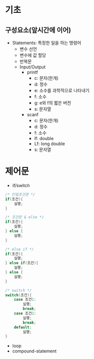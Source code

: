 # 기초

## 구성요소(앞시간에 이어)

- Statements: 특정한 일을 하는 명령어
  - 변수 선언
  - 변수에 값 할당
  - 반복문
  - Input/Output
    - printf
      - c: 문자(한개)
      - d: 정수
      - e: 소수를 과학적으로 나타내기
      - f: 소수
      - g: e와 f의 짧은 버전
      - s: 문자열
    - scanf
      - c: 문자(한개)
      - d: 정수
      - f: 소수
      - lf: double
      - Lf: long double
      - s: 문자열

# 제어문

- if/switch

```C
/* 단일조건문 */
if(조건){
	실행;
}

/* 조건문 & else */
if(조건){
	실행;
} else {
	실행;
}

/* else if */
if(조건){
	실행;
} else if(조건){
	실행;
} else {
	실행;
}

/* switch */
switch(조건){
	case 조건1:
		실행;
		break;
	case 조건2:
		실행;
		break;
	default:
		실행;
}
```

- loop
- compound-statement
